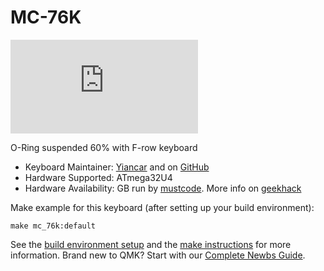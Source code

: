 # MC-76K

![mc_76k](https://geekhack.org/index.php?action=dlattach;topic=101040.0;attach=220476;image)

O-Ring suspended 60% with F-row keyboard

* Keyboard Maintainer: [Yiancar](http://yiancar-designs.com/) and on [GitHub](https://github.com/yiancar)
* Hardware Supported: ATmega32U4
* Hardware Availability: GB run by [mustcode](https://www.reddit.com/user/mustcode). More info on [geekhack](https://geekhack.org/index.php?topic=101040.50)

Make example for this keyboard (after setting up your build environment):

    make mc_76k:default

See the [build environment setup](https://docs.qmk.fm/#/getting_started_build_tools) and the [make instructions](https://docs.qmk.fm/#/getting_started_make_guide) for more information. Brand new to QMK? Start with our [Complete Newbs Guide](https://docs.qmk.fm/#/newbs).

